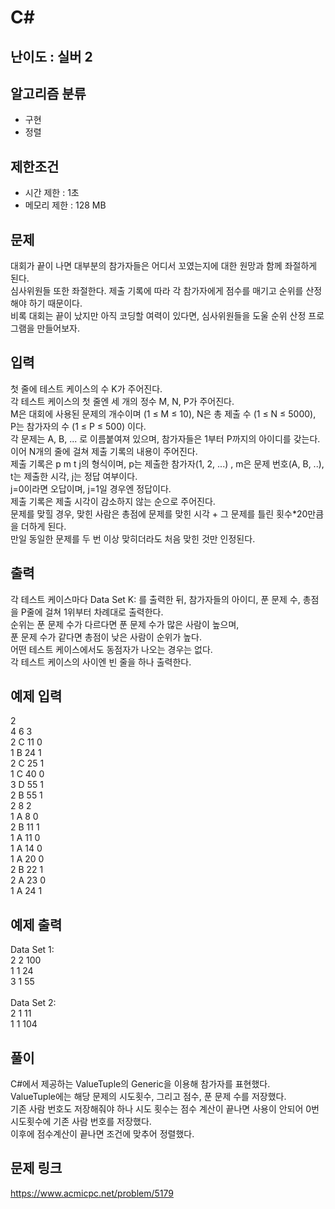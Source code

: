 # C#

## 난이도 : 실버 2

## 알고리즘 분류
  - 구현
  - 정렬

## 제한조건
  - 시간 제한 : 1초
  - 메모리 제한 : 128 MB

## 문제
대회가 끝이 나면 대부분의 참가자들은 어디서 꼬였는지에 대한 원망과 함께 좌절하게 된다.<br/>
심사위원들 또한 좌절한다. 제출 기록에 따라 각 참가자에게 점수를 매기고 순위를 산정해야 하기 때문이다.<br/>
비록 대회는 끝이 났지만 아직 코딩할 여력이 있다면, 심사위원들을 도울 순위 산정 프로그램을 만들어보자.<br/>


## 입력
첫 줄에 테스트 케이스의 수 K가 주어진다.<br/>
각 테스트 케이스의 첫 줄엔 세 개의 정수 M, N, P가 주어진다.<br/>
M은 대회에 사용된 문제의 개수이며 (1 ≤ M ≤ 10), N은 총 제출 수 (1 ≤ N ≤ 5000),<br/>
P는 참가자의 수 (1 ≤ P ≤ 500) 이다.<br/>
각 문제는 A, B, ... 로 이름붙여져 있으며, 참가자들은 1부터 P까지의 아이디를 갖는다.<br/>
이어 N개의 줄에 걸쳐 제출 기록의 내용이 주어진다.<br/>
제출 기록은 p m t j의 형식이며, p는 제출한 참가자(1, 2, ...) , m은 문제 번호(A, B, ..), t는 제출한 시각, j는 정답 여부이다.<br/>
j=0이라면 오답이며, j=1일 경우엔 정답이다.<br/>
제출 기록은 제출 시각이 감소하지 않는 순으로 주어진다.<br/>
문제를 맞힐 경우, 맞힌 사람은 총점에 문제를 맞힌 시각 + 그 문제를 틀린 횟수*20만큼을 더하게 된다.<br/>
만일 동일한 문제를 두 번 이상 맞히더라도 처음 맞힌 것만 인정된다.<br/>


## 출력
각 테스트 케이스마다 Data Set K: 를 출력한 뒤, 참가자들의 아이디, 푼 문제 수, 총점을 P줄에 걸쳐 1위부터 차례대로 출력한다.<br/>
순위는 푼 문제 수가 다르다면 푼 문제 수가 많은 사람이 높으며,<br/>
푼 문제 수가 같다면 총점이 낮은 사람이 순위가 높다.<br/>
어떤 테스트 케이스에서도 동점자가 나오는 경우는 없다.<br/>
각 테스트 케이스의 사이엔 빈 줄을 하나 출력한다.<br/>


## 예제 입력
2<br/>
4 6 3<br/>
2 C 11 0<br/>
1 B 24 1<br/>
2 C 25 1<br/>
1 C 40 0<br/>
3 D 55 1<br/>
2 B 55 1<br/>
2 8 2<br/>
1 A 8 0<br/>
2 B 11 1<br/>
1 A 11 0<br/>
1 A 14 0<br/>
1 A 20 0<br/>
2 B 22 1<br/>
2 A 23 0<br/>
1 A 24 1<br/>


## 예제 출력
Data Set 1:<br/>
2 2 100<br/>
1 1 24<br/>
3 1 55<br/>
<br/>
Data Set 2:<br/>
2 1 11<br/>
1 1 104<br/>

## 풀이
C#에서 제공하는 ValueTuple의 Generic을 이용해 참가자를 표현했다.<br/>
ValueTuple에는 해당 문제의 시도횟수, 그리고 점수, 푼 문제 수를 저장했다.<br/>
기존 사람 번호도 저장해줘야 하나 시도 횟수는 점수 계산이 끝나면 사용이 안되어 0번 시도횟수에 기존 사람 번호를 저장했다.<br/>
이후에 점수계산이 끝나면 조건에 맞추어 정렬했다.<br/>


## 문제 링크
https://www.acmicpc.net/problem/5179